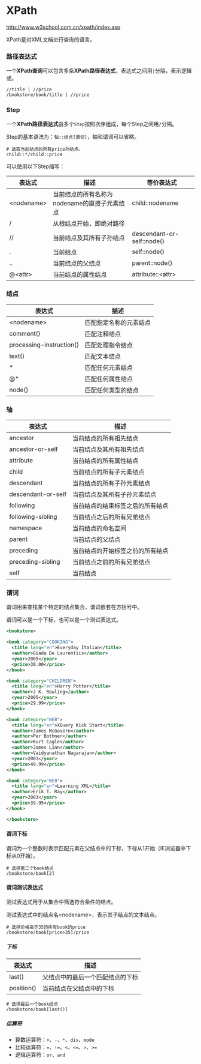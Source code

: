 # XPath

http://www.w3school.com.cn/xpath/index.asp

XPath是对XML文档进行查询的语言。

### 路径表达式

一个**XPath查询**可以包含多条**XPath路径表达式**，表达式之间用`|`分隔，表示逻辑或。

```
//title | //price
/bookstore/book/title | //price
```

### Step

一个**XPath路径表达式**由多个`Step`按照次序组成，每个Step之间用`/`分隔。

Step的基本语法为：`轴::结点[谓词]`，轴和谓词可以省略。

```
# 选取当前结点的所有price孙结点。
child::*/child::price
```

可以使用以下Step缩写：

| 表达式 | 描述 | 等价表达式 |
|---|---|---|
| \<nodename\> | 当前结点的所有名称为nodename的直接子元素结点 | child::nodename |
| / | 从根结点开始，即绝对路径 |  |
| // | 当前结点及其所有子孙结点 | descendant-or-self::node() |
| . | 当前结点 | self::node() |
| .. | 当前结点的父结点 | parent::node() |
| @\<attr\> | 当前结点的属性结点 | attribute::\<attr\> |

### 结点

| 表达式 | 描述 |
|---|---|
| \<nodename\> | 匹配指定名称的元素结点 |
| comment() | 匹配注释结点 |
| processing-instruction() | 匹配处理指令结点 |
| text() | 匹配文本结点 |
| * | 匹配任何元素结点 |
| @* | 匹配任何属性结点 |
| node() | 匹配任何类型的结点 |

### 轴

| 表达式 | 描述 |
|---|---|
| ancestor | 当前结点的所有祖先结点 |
| ancestor-or-self | 当前结点及其所有祖先结点 |
| attribute | 当前结点的所有属性结点 |
| child | 当前结点的所有子元素结点 |
| descendant | 当前结点的所有子孙元素结点 |
| descendant-or-self | 当前结点及其所有子孙元素结点 |
| following | 当前结点的结束标签之后的所有结点 |
| following-sibling | 当前结点之后的所有兄弟结点 |
| namespace | 当前结点的命名空间 |
| parent | 当前结点的父结点 |
| preceding | 当前结点的开始标签之前的所有结点 |
| preceding-sibling | 当前结点之前的所有兄弟结点 |
| self | 当前结点 |

### 谓词

谓词用来查找某个特定的结点集合，谓词嵌套在方括号中。

谓词可以是一个下标，也可以是一个测试表达式。

``` XML
<bookstore>

<book category="COOKING">
  <title lang="en">Everyday Italian</title>
  <author>Giada De Laurentiis</author>
  <year>2005</year>
  <price>30.00</price>
</book>

<book category="CHILDREN">
  <title lang="en">Harry Potter</title>
  <author>J K. Rowling</author>
  <year>2005</year>
  <price>29.99</price>
</book>

<book category="WEB">
  <title lang="en">XQuery Kick Start</title>
  <author>James McGovern</author>
  <author>Per Bothner</author>
  <author>Kurt Cagle</author>
  <author>James Linn</author>
  <author>Vaidyanathan Nagarajan</author>
  <year>2003</year>
  <price>49.99</price>
</book>

<book category="WEB">
  <title lang="en">Learning XML</title>
  <author>Erik T. Ray</author>
  <year>2003</year>
  <price>39.95</price>
</book>

</bookstore>
```

#### 谓词下标

谓词为一个整数时表示匹配元素在父结点中的下标，下标从1开始（IE浏览器中下标从0开始）。

```
# 选择第二个book结点
/bookstore/book[2]
```

#### 谓词测试表达式

测试表达式用于从集合中筛选符合条件的结点。

测试表达式中的结点名\<nodename\>，表示其子结点的文本结点。

```
# 选择价格高于35的所有book的price
/bookstore/book[price>35]/price
```

##### 下标

| 表达式 | 描述 |
|---|---|
| last() | 父结点中的最后一个匹配结点的下标 |
| position() | 当前结点在父结点中的下标 |

```
# 选择最后一个book结点
/bookstore/book[last()]
```

##### 运算符

- 算数运算符：`+`、`-`、`*`、`div`、`mode`
- 比较运算符：`=`、`!=`、`<`、`<=`、`>`、`>=`
- 逻辑运算符：`or`、`and`